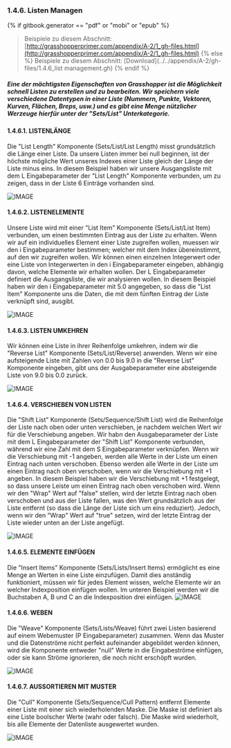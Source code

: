 ### 1.4.6. Listen Managen
{% if gitbook.generator == "pdf" or "mobi" or "epub" %}
>Beispiele zu diesem Abschnitt: [http://grasshopperprimer.com/appendix/A-2/1_gh-files.html](http://grasshopperprimer.com/appendix/A-2/1_gh-files.html)
{% else %}
>Beispiele zu diesem Abschnitt: [Download](../../appendix/A-2/gh-files/1.4.6_list management.gh)
{% endif %}

##### Eine der mächtigsten Eigenschaften von Grasshopper ist die Möglichkeit schnell Listen zu erstellen und zu bearbeiten. Wir speichern viele verschiedene Datentypen in einer Liste (Nummern, Punkte, Vektoren, Kurven, Flächen, Breps, usw.) und es gibt eine Menge nützlicher Werzeuge hierfür unter der "Sets/List" Unterkategorie.

#### 1.4.6.1. LISTENLÄNGE
Die "List Length" Komponente (Sets/List/List Length) misst grundsätzlich die Länge einer Liste. Da unsere Listen immer bei null beginnen, ist der höchste mögliche Wert unseres Indexes einer Liste gleich der Länge der Liste minus eins. In diesem Beispiel haben wir unsere Ausgangsliste mit dem L Eingabeparameter der "List Length" Komponente verbunden, um zu zeigen, dass in der Liste 6 Einträge vorhanden sind.

![IMAGE](images/1-4-6/1-4-6_001-list-length.png)

#### 1.4.6.2. LISTENELEMENTE
Unsere Liste wird mit einer "List Item" Komponente (Sets/List/List Item) verbunden, um einen bestimmten Eintrag aus der Liste zu erhalten. Wenn wir auf ein individuelles Element einer Liste zugreifen wollen, muessen wir den i Eingabeparameter bestimmen; welcher mit dem Index übereinstimmt, auf den wir zugreifen wollen. Wir können einen einzelnen Integerwert oder eine Liste von Integerwerten in den i Eingabeparameter eingeben, abhängig davon, welche Elemente wir erhalten wollen. Der L Eingabeparameter definiert die Ausgangsliste, die wir analysieren wollen. In diesem Beispiel haben wir den i Eingabeparameter mit 5.0 angegeben, so dass die "List Item" Komponente uns die Daten, die mit dem fünften Eintrag der Liste verknüpft sind, ausgibt.

![IMAGE](images/1-4-6/1-4-6_002-list-item.png)

#### 1.4.6.3. LISTEN UMKEHREN
Wir können eine Liste in ihrer Reihenfolge umkehren, indem wir die "Reverse List" Komponente (Sets/List/Reverse) anwenden. Wenn wir eine aufsteigende Liste mit Zahlen von 0.0 bis 9.0 in die "Reverse List" Komponente eingeben, gibt uns der Ausgabeparameter eine absteigende Liste von 9.0 bis 0.0 zurück.

![IMAGE](images/1-4-6/1-4-6_003-reverse-list.png)

#### 1.4.6.4. VERSCHIEBEN VON LISTEN
Die "Shift List" Komponente (Sets/Sequence/Shift List) wird die Reihenfolge der Liste nach oben oder unten verschieben, je nachdem welchen Wert wir für die Verschiebung angeben. Wir habn den Ausgabeparameter der Liste mit dem L Eingabeparameter der "Shift List" Komponente verbunden, während wir eine Zahl mit dem S Eingabeparameter verknüpfen. Wenn wir die Verschiebung mit -1 angeben, werden alle Werte in der Liste um einen Eintrag nach unten verschoben. Ebenso werden alle Werte in der Liste um einen Eintrag nach oben verschoben, wenn wir die Verschiebung mit +1 angeben. In diesem Beispiel haben wir die Verschiebung mit +1 festgelegt, so dass unsere Leiste um einen Eintrag nach oben verschoben wird. Wenn wir den "Wrap" Wert auf "false" stellen, wird der letzte Eintrag nach oben verschoben und aus der Liste fallen, was den Wert grundsätzlich aus der Liste entfernt (so dass die Länge der Liste sich um eins reduziert). Jedoch, wenn wir den "Wrap" Wert auf "true" setzen, wird der letzte Eintrag der Liste wieder unten an der Liste angefügt.

![IMAGE](images/1-4-6/1-4-6_004-shift-list.png)

#### 1.4.6.5. ELEMENTE EINFÜGEN
Die "Insert Items" Komponente (Sets/Lists/Insert Items) ermöglicht es eine Menge an Werten in eine Liste einzufügen. Damit dies anständig funktioniert, müssen wir für jedes Element wissen, welche Elemente wir an welcher Indexposition einfügen wollen. Im unteren Beispiel werden wir die Buchstaben A, B und C an die Indexposition drei einfügen.
![IMAGE](images/1-4-6/1-4-6_005-insert-item.png)

#### 1.4.6.6. WEBEN
Die "Weave" Komponente (Sets/Lists/Weave) führt zwei Listen basierend auf einem Webemuster (P Eingabeparameter) zusammen. Wenn das Muster und die Datenströme nicht perfekt aufeinander abgebildet werden können, wird die Komponente entweder "null" Werte in die Eingabeströme einfügen, oder sie kann Ströme ignorieren, die noch nicht erschöpft wurden.

![IMAGE](images/1-4-6/1-4-6_006-weave.png)

#### 1.4.6.7. AUSSORTIEREN MIT MUSTER
Die "Cull" Komponente (Sets/Sequence/Cull Pattern) entfernt Elemente einer Liste mit einer sich wiederholenden Maske. Die Maske ist definiert als eine Liste boolscher Werte (wahr oder falsch). Die Maske wird wiederholt, bis alle Elemente der Datenliste ausgewertet wurden.

![IMAGE](images/1-4-6/1-4-6_007-cull-pattern.png)

